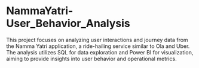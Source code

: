 # NammaYatri-User_Behavior_Analysis
This project focuses on analyzing user interactions and journey data from the Namma Yatri application, a ride-hailing service similar to Ola and Uber. The analysis utilizes SQL for data exploration and Power BI for visualization, aiming to provide insights into user behavior and operational metrics.
